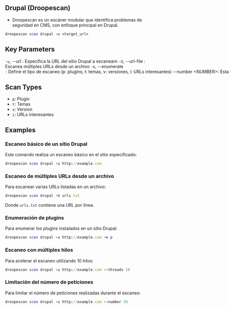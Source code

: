 ## Drupal (Droopescan)

- Droopescan es un escáner modular que identifica problemas de seguridad en CMS, con enfoque principal en Drupal.

```ruby
droopescan scan drupal -u <target_url>
```

## Key Parameters
`-u`, --url <URL>: Especifica la URL del sitio Drupal a escanearn
`-U`, --url-file <FILE>: Escanea múltiples URLs desde un archivo
`-e`, --enumerate <OPTION>: Define el tipo de escaneo (p: plugins, t: temas, v: versiones, i: URLs interesantes)
`--number <NUMBER>`: Establece el número de peticiones a realizar
`--threads <NUMBER>`: Número de hilos para el escaneo (por defecto: 4)

## Scan Types
- `p`: Plugin 
- `t`: Temas 
- `v`: Version 
- `i`: URLs interesantes

## Examples

### Escaneo básico de un sitio Drupal
Este comando realiza un escaneo básico en el sitio especificado:
```ruby
droopescan scan drupal -u http://example.com
```

### Escaneo de múltiples URLs desde un archivo
Para escanear varias URLs listadas en un archivo:
```ruby
droopescan scan drupal -U urls.txt
```
Donde `urls.txt` contiene una URL por línea.

### Enumeración de plugins
Para enumerar los plugins instalados en un sitio Drupal:
```ruby
droopescan scan drupal -u http://example.com -e p
```

### Escaneo con múltiples hilos
Para acelerar el escaneo utilizando 10 hilos:
```ruby
droopescan scan drupal -u http://example.com --threads 10
```

### Limitación del número de peticiones
Para limitar el número de peticiones realizadas durante el escaneo:
```ruby
droopescan scan drupal -u http://example.com --number 50
```

